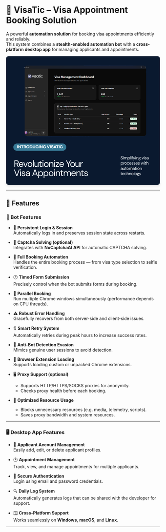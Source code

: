 # 🛂 VisaTic – Visa Appointment Booking Solution

A powerful **automation solution** for booking visa appointments efficiently and reliably.  
This system combines a **stealth-enabled automation bot** with a **cross-platform desktop app** for managing applicants and appointments.

<p align="center">
  <img src="poster.png" alt="Visa Appointment Automation System Dashboard" width="800" style="border-radius:8px; box-shadow:0 4px 8px rgba(0,0,0,0.1);">
</p>

---

## 🚀 Features

### 🤖 Bot Features

- 🔐 **Persistent Login & Session**  
  Automatically logs in and preserves session state across restarts.

- 🧩 **Captcha Solving (optional)**  
  Integrates with **NoCaptchaAI API** for automatic CAPTCHA solving.

- 📅 **Full Booking Automation**  
  Handles the entire booking process — from visa type selection to selfie verification.

- 🕑 **Timed Form Submission**  
  Precisely control when the bot submits forms during booking.

- 🏁 **Parallel Booking**  
  Run multiple Chrome windows simultaneously (performance depends on CPU threads).

- ⚠️ **Robust Error Handling**  
  Gracefully recovers from both server-side and client-side issues.

- 🔃 **Smart Retry System**  
  Automatically retries during peak hours to increase success rates.

- 🥷 **Anti-Bot Detection Evasion**  
  Mimics genuine user sessions to avoid detection.

- 🧩 **Browser Extension Loading**  
  Supports loading custom or unpacked Chrome extensions.

- 🖥 **Proxy Support (optional)**  
  - Supports HTTP/HTTPS/SOCKS proxies for anonymity.  
  - Checks proxy health before each booking.  

- 🌿 **Optimized Resource Usage**  
  - Blocks unnecessary resources (e.g. media, telemetry, scripts).  
  - Saves proxy bandwidth and system resources.

---

### 🖥 Desktop App Features

- 👥 **Applicant Account Management**  
  Easily add, edit, or delete applicant profiles.

- 🕑 **Appointment Management**  
  Track, view, and manage appointments for multiple applicants.

- 🔑 **Secure Authentication**  
  Login using email and password credentials.

- 🔍 **Daily Log System**  
  Automatically generates logs that can be shared with the developer for support.

- 🪟 **Cross-Platform Support**  
  Works seamlessly on **Windows**, **macOS**, and **Linux**.

---

